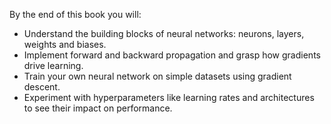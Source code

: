 By the end of this book you will:

- Understand the building blocks of neural networks: neurons, layers, weights and biases.
- Implement forward and backward propagation and grasp how gradients drive learning.
- Train your own neural network on simple datasets using gradient descent.
- Experiment with hyperparameters like learning rates and architectures to see their impact on performance.